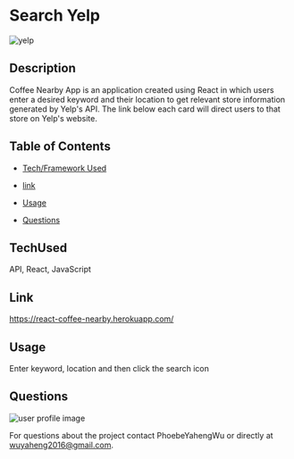 # Search Yelp
![yelp](https://user-images.githubusercontent.com/52837649/87236185-cf239780-c3b3-11ea-89a5-d25bcd17ac87.gif)

## Description
Coffee Nearby App is an application created using React in which users enter a desired keyword and their location to get relevant store information generated by Yelp's API. The link below each card will direct users to that store on Yelp's website.


## Table of Contents

* [Tech/Framework Used](#TechUsed)

* [link](#Link)

* [Usage](#usage) 

* [Questions](#Questions)


## TechUsed
API, React, JavaScript

## Link
https://react-coffee-nearby.herokuapp.com/

## Usage
Enter keyword, location and then click the search icon

## Questions
![user profile image](https://avatars0.githubusercontent.com/u/52837649?v=4)

For questions about the project contact PhoebeYahengWu or directly at wuyaheng2016@gmail.com.

